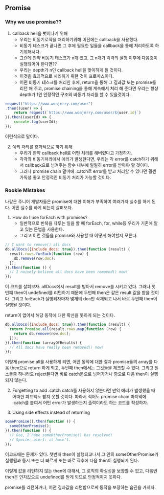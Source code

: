 ## Promise

### Why we use promise??
1. callback hell을 벗어나기 위해
	- 우리는 비동기로직을 처리하기위해 이전에는 callback을 사용했다.
	- 비동기 테스크가 끝나면 그 후에 필요한 일들을 callback을 통해 처리하도록 하기위해서다.
	- 그런데 만약 비동기 테스크가 n개 있고, 그 n개가 각각의 실행 이후에 다음것이 실행되어야 한다면??
	- 우리는 depth가 n인 callback hell을 맞이하게 될 것이다.
	- 이것을 효과적으로 처리하기 위한 것이 프로미스이다.
	- 어떤 비동기 테스크를 처리한 후에, return을 통해 그 결과값 또는 promise를 리턴 해 주고, promise chaining을 통해 계속해서 처리 해 준다면 우리는 항상 depth가 1인 안정적인 구조의 비동기 처리를 할 수 있을것이다.
```javascript
request("https://www.wonjerry.com/user")
.then((user) => {
	return request(`https://www.wonjerry.com/user/${user.id}`)
}).then((userId) => {
	console.log(userId);
});
```

이런식으로 말이다. 

2. 예외 처리를 효과적으로 하기 위해
	- 우리가 만약 callback hell로 어떤 처리를 해버렸다고 가정하자.
	- 각각의 비동기처리에서 에러가 발생한다면, 우리는 각 error를 catch하기 위해서 callback으로 넘겨주는 함수 내부에 일일히 error를 받아야 할 것이다.
	- 그러나 promise chain 말미에 .catch로 error를 받고 처리할 수 있다면 훨씬 가독성 좋고 안정적인 비동기 처리가 가능할 것이다.

### Rookie Mistakes
나같은 주니어 개발자들은 promise에 대한 이해가 부족하여 여러가지 실수를 하게 된다. 어떤 실수를 하게 되는지 살펴보자.

1. How do I use forEach with promises?
	- 일반적으로 반복을 다루는 일을 할 때 forEach, for, while등 우리가 기존에 알고 있는 문법을 사용한다.
	- 그리고 이런 것들을 promise와 사용할 때 어떻게 해야할지 모른다.

```javascript
// I want to remove() all docs
db.allDocs({include_docs: true}).then(function (result) {
  result.rows.forEach(function (row) {
    db.remove(row.doc);  
  });
}).then(function () {
  // I naively believe all docs have been removed() now!
});
```

이 코드를 살펴보자. allDocs에서 result를 받아서 remove를 시키고 있다. 그러나 첫번쨰 then이 undefined를 리턴하기 때문에 두번째 then은 같은 result 값을 받을 것이다. 그리고 forEach가 실행되자마자 몇개의 doc만 삭제되고 나서 바로 두번째 then이 실행될 것이다.

return이 없어서 해당 동작에 대한 확신을 못하게 되는 것이다.

```javascript
db.allDocs({include_docs: true}).then(function (result) {
  return Promise.all(result.rows.map(function (row) {
    return db.remove(row.doc);
  }));
}).then(function (arrayOfResults) {
  // All docs have really been removed() now!
});
```

이렇게 promise.all을 사용하게 되면, 어떤 동작에 대한 결과 promise들의 array를 다음 then으로 return 하게 되고, 두번째 then에서는 그것들을 체크할 수 있다. 그리고 원소들중 하나라도 reject된다면 바로 catch문으로 넘어가거나 함으로 다음 then이 실행되지 않는다.

2. Forgetting to add .catch
catch를 사용하지 않는다면 만약 에러가 발생했을 때 어떠한 피드백도 받지 못할 것이다. 따라서 적어도 promise chain 마지막에 .catch를 붙여서 어떤 error가 발생하는지 출력이라도 하는 코드를 작성하자.

3. Using side effects instead of returning
```javascript
somePromise().then(function () {
  someOtherPromise();
}).then(function () {
  // Gee, I hope someOtherPromise() has resolved!
  // Spoiler alert: it hasn't.
});
```

이코드에는 문제가 있다. 첫번째 then이 실행되고나서 그 안의 someOtherPromise가 실행됨과 동시 또는 더 빠르게 또는 바로 직후에 다음 then이 실행되게 된다.

이렇게 값을 리턴하지 않는 then에 대해서, 그 로직의 확실성을 보장할 수 없고, 다음번 then은 인자값으로 undefined를 받게 되므로 안정적이지 못하다.

promise를 리턴하거나, 어떤 결과값을 리턴함으로써 동작을 보장하는 습관을 가지자.